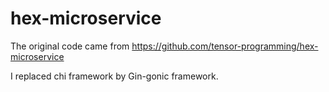 # hex-microservice

The original code came from https://github.com/tensor-programming/hex-microservice

I replaced chi framework by Gin-gonic framework.
